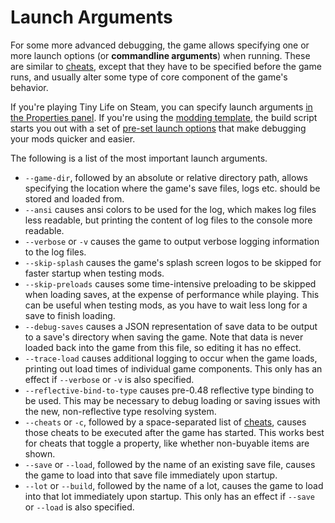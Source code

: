 ﻿# Launch Arguments
For some more advanced debugging, the game allows specifying one or more launch options (or **commandline arguments**) when running. These are similar to [cheats](cheats.md), except that they have to be specified before the game runs, and usually alter some type of core component of the game's behavior.

If you're playing Tiny Life on Steam, you can specify launch arguments [in the Properties panel](https://help.steampowered.com/en/faqs/view/7D01-D2DD-D75E-2955). If you're using the [modding template](mod_basics.md), the build script starts you out with a set of [pre-set launch options](https://github.com/Ellpeck/TinyLifeExampleMod/blob/main/build.cake#L46) that make debugging your mods quicker and easier.

The following is a list of the most important launch arguments.

- `--game-dir`, followed by an absolute or relative directory path, allows specifying the location where the game's save files, logs etc. should be stored and loaded from.
- `--ansi` causes ansi colors to be used for the log, which makes log files less readable, but printing the content of log files to the console more readable.
- `--verbose` or `-v` causes the game to output verbose logging information to the log files.
- `--skip-splash` causes the game's splash screen logos to be skipped for faster startup when testing mods.
- `--skip-preloads` causes some time-intensive preloading to be skipped when loading saves, at the expense of performance while playing. This can be useful when testing mods, as you have to wait less long for a save to finish loading.
- `--debug-saves` causes a JSON representation of save data to be output to a save's directory when saving the game. Note that data is never loaded back into the game from this file, so editing it has no effect.
- `--trace-load` causes additional logging to occur when the game loads, printing out load times of individual game components. This only has an effect if `--verbose` or `-v` is also specified.
- `--reflective-bind-to-type` causes pre-0.48 reflective type binding to be used. This may be necessary to debug loading or saving issues with the new, non-reflective type resolving system.
- `--cheats` or `-c`, followed by a space-separated list of [cheats](cheats.md), causes those cheats to be executed after the game has started. This works best for cheats that toggle a property, like whether non-buyable items are shown.
- `--save` or `--load`, followed by the name of an existing save file, causes the game to load into that save file immediately upon startup.
- `--lot` or `--build`, followed by the name of a lot, causes the game to load into that lot immediately upon startup. This only has an effect if `--save` or `--load` is also specified.
